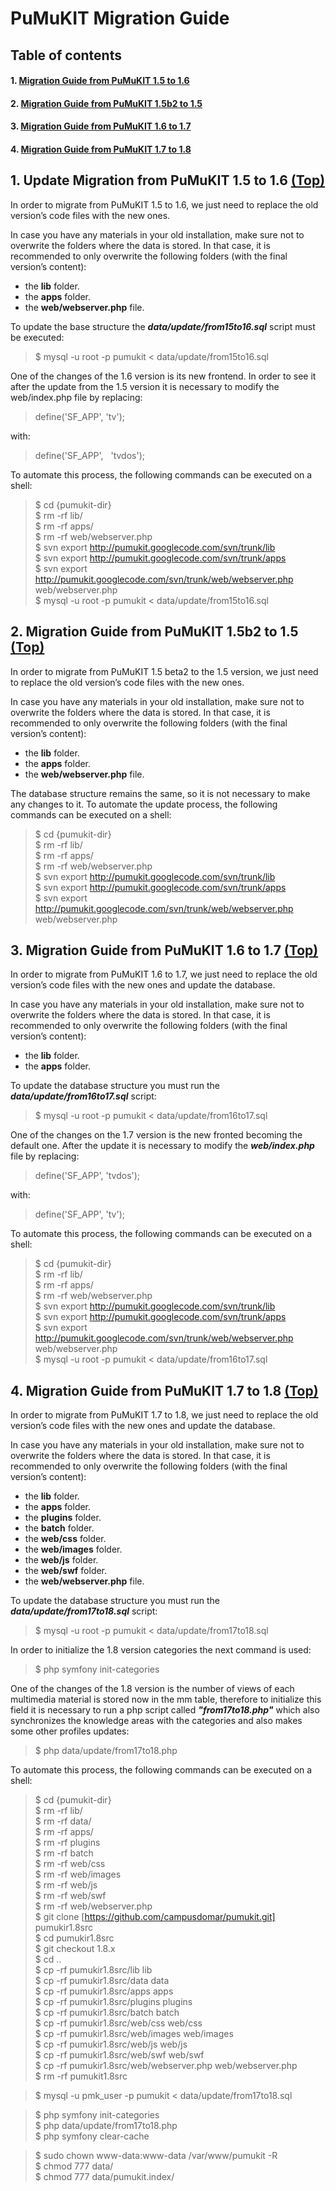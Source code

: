 # PuMuKIT Migration Guide
## <a name="Contents">Table of contents</a>
#### 1. <a href="#1.5to1.6">Migration Guide from PuMuKIT 1.5 to 1.6 </a>
#### 2. <a href="#1.5b2to1.5">Migration Guide from PuMuKIT 1.5b2 to 1.5</a>
#### 3. <a href="#1.6to1.7">Migration Guide from PuMuKIT 1.6 to 1.7</a>
#### 4. <a href="#1.7to1.8">Migration Guide from PuMuKIT 1.7 to 1.8</a>


## <a name="1.5to1.6">1. Update Migration from PuMuKIT 1.5 to 1.6 </a> <a href="#Contents">(Top)</a>

In order to migrate from PuMuKIT 1.5 to 1.6, we just need to replace the old version’s code files with the new ones.

In case you have any materials in your old installation, make sure not to overwrite the folders where the data is stored. In that case, it is recommended to only overwrite the following folders (with the final version’s content):

- the **lib** folder.
- the **apps** folder.
- the **web/webserver.php** file.

To update the base structure the **_data/update/from15to16.sql_** script must be executed:
  >$ mysql -u root -p pumukit < data/update/from15to16.sql
  
One of the changes of the 1.6 version is its new frontend. In order to see it after the update from the 1.5 version it is necessary to modify the web/index.php file by replacing:

  > define('SF_APP', 'tv');  
  
with:  

  > define('SF_APP', &nbsp; 'tvdos');  
  
  
  
To automate this process, the following commands can be executed  on a shell:
  >$ cd {pumukit-dir}  
  >$ rm -rf lib/  
  >$ rm -rf apps/  
  >$ rm -rf web/webserver.php  
  >$ svn export http://pumukit.googlecode.com/svn/trunk/lib  
  >$ svn export http://pumukit.googlecode.com/svn/trunk/apps  
  >$ svn export http://pumukit.googlecode.com/svn/trunk/web/webserver.php web/webserver.php  
  >$ mysql -u root -p pumukit < data/update/from15to16.sql  
  
  
## <a name="1.5b2to1.5">2. Migration Guide from PuMuKIT 1.5b2 to 1.5 </a><a href="#Contents">(Top)</a>
In order to migrate from PuMuKIT 1.5 beta2 to the 1.5 version, we just need to replace the old version’s code files with the new ones.

In case you have any materials in your old installation, make sure not to overwrite the folders where the data is stored. In that case, it is recommended to only overwrite the following folders (with the final version’s content):

- the **lib** folder.
- the **apps** folder.
- the **web/webserver.php** file.

The database structure remains the same, so it is not necessary to make any changes to it.
To automate the update process, the following commands can be executed on a shell:

>$ cd {pumukit-dir}  
>$ rm -rf lib/  
>$ rm -rf apps/    
>$ rm -rf web/webserver.php  
>$ svn export http://pumukit.googlecode.com/svn/trunk/lib  
>$ svn export http://pumukit.googlecode.com/svn/trunk/apps  
>$ svn export http://pumukit.googlecode.com/svn/trunk/web/webserver.php web/webserver.php  

## <a name="1.6to1.7">3. Migration Guide from PuMuKIT 1.6 to 1.7 </a><a href="#Contents">(Top)</a>
In order to migrate from PuMuKIT 1.6 to 1.7, we just need to replace the old version’s code files with the new ones and update the database.

In case you have any materials in your old installation, make sure not to overwrite the folders where the data is stored. In that case, it is recommended to only overwrite the following folders (with the final version’s content):

- the **lib** folder.
- the **apps** folder.

To update the database structure you must run the **_data/update/from16to17.sql_** script:

  >$ mysql -u root -p pumukit < data/update/from16to17.sql
  
One of the changes on the 1.7 version is the new fronted becoming the default one. After the update it is necessary to modify the **_web/index.php_** file by replacing:
  > define('SF_APP', 'tvdos');  
  
with:  

  > define('SF_APP', 'tv');  
  
To automate this process, the following commands can be executed on a shell:  
>$ cd {pumukit-dir}  
>$ rm -rf lib/  
>$ rm -rf apps/  
>$ rm -rf web/webserver.php  
>$ svn export http://pumukit.googlecode.com/svn/trunk/lib  
>$ svn export http://pumukit.googlecode.com/svn/trunk/apps  
>$ svn export http://pumukit.googlecode.com/svn/trunk/web/webserver.php web/webserver.php  
>$ mysql -u root -p pumukit < data/update/from16to17.sql  


## <a name="1.7to1.8">4. Migration Guide from PuMuKIT 1.7 to 1.8 </a><a href="#Contents">(Top)</a>

In order to migrate from PuMuKIT 1.7 to 1.8, we just need to replace the old version’s code files with the new ones and update the database.

In case you have any materials in your old installation, make sure not to overwrite the folders where the data is stored. In that case, it is recommended to only overwrite the following folders (with the final version’s content):

- the **lib** folder.  
- the **apps** folder.  
- the **plugins** folder.  
- the **batch** folder.  
- the **web/css** folder.  
- the **web/images** folder.  
- the **web/js** folder.  
- the **web/swf** folder.  
- the **web/webserver.php** file.  

To update the database structure you must run the **_data/update/from17to18.sql_** script:
  >$ mysql -u root -p pumukit < data/update/from17to18.sql  
  
In order to initialize the 1.8 version categories the next command is used:
  >$ php symfony init-categories  
  
One of the changes of the 1.8 version is the number of views of each multimedia material is stored now in the mm table, therefore to initialize this field it is necessary to run a php script called **_"from17to18.php"_** which also synchronizes the knowledge areas with the categories and also makes some other profiles updates:
  >$ php data/update/from17to18.php
  
To automate this process, the following commands can be executed on a shell:  
>$ cd {pumukit-dir}  
>$ rm -rf lib/  
>$ rm -rf data/  
>$ rm -rf apps/  
>$ rm -rf plugins  
>$ rm -rf batch  
>$ rm -rf web/css  
>$ rm -rf web/images  
>$ rm -rf web/js  
>$ rm -rf web/swf  
>$ rm -rf web/webserver.php  
>$ git clone [https://github.com/campusdomar/pumukit.git] pumukir1.8src  
>$ cd pumukir1.8src  
>$ git checkout 1.8.x  
>$ cd ..  
>$ cp -rf pumukir1.8src/lib lib  
>$ cp -rf pumukir1.8src/data data  
>$ cp -rf pumukir1.8src/apps apps  
>$ cp -rf pumukir1.8src/plugins plugins  
>$ cp -rf pumukir1.8src/batch batch  
>$ cp -rf pumukir1.8src/web/css web/css  
>$ cp -rf pumukir1.8src/web/images web/images  
>$ cp -rf pumukir1.8src/web/js web/js  
>$ cp -rf pumukir1.8src/web/swf web/swf  
>$ cp -rf pumukir1.8src/web/webserver.php web/webserver.php  
>$ rm -rf pumukit1.8src  

>$ mysql -u pmk_user -p pumukit < data/update/from17to18.sql

>$ php symfony init-categories  
>$ php data/update/from17to18.php   
>$ php symfony clear-cache    

>$ sudo chown www-data:www-data /var/www/pumukit -R  
>$ chmod 777 data/  
>$ chmod 777 data/pumukit.index/  










